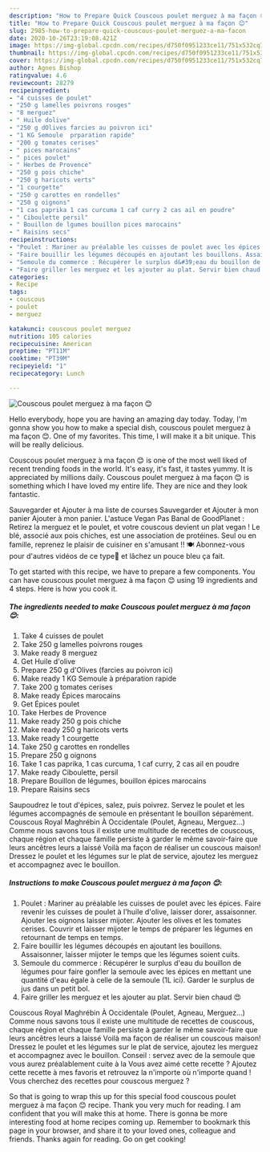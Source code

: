 ```yaml
---
description: "How to Prepare Quick Couscous poulet merguez à ma façon 😊"
title: "How to Prepare Quick Couscous poulet merguez à ma façon 😊"
slug: 2985-how-to-prepare-quick-couscous-poulet-merguez-a-ma-facon
date: 2020-10-26T23:19:08.421Z
image: https://img-global.cpcdn.com/recipes/d750f0951233ce11/751x532cq70/couscous-poulet-merguez-a-ma-facon-😊-photo-principale-de-la-recette.jpg
thumbnail: https://img-global.cpcdn.com/recipes/d750f0951233ce11/751x532cq70/couscous-poulet-merguez-a-ma-facon-😊-photo-principale-de-la-recette.jpg
cover: https://img-global.cpcdn.com/recipes/d750f0951233ce11/751x532cq70/couscous-poulet-merguez-a-ma-facon-😊-photo-principale-de-la-recette.jpg
author: Agnes Bishop
ratingvalue: 4.6
reviewcount: 28279
recipeingredient:
- "4 cuisses de poulet"
- "250 g lamelles poivrons rouges"
- "8 merguez"
- " Huile dolive"
- "250 g dOlives farcies au poivron ici"
- "1 KG Semoule  prparation rapide"
- "200 g tomates cerises"
- " pices marocains"
- " pices poulet"
- " Herbes de Provence"
- "250 g pois chiche"
- "250 g haricots verts"
- "1 courgette"
- "250 g carottes en rondelles"
- "250 g oignons"
- "1 cas paprika 1 cas curcuma 1 caf curry 2 cas ail en poudre"
- " Ciboulette persil"
- " Bouillon de lgumes bouillon pices marocains"
- " Raisins secs"
recipeinstructions:
- "Poulet : Mariner au préalable les cuisses de poulet avec les épices. Faire revenir les cuisses de poulet à l&#39;huile d&#39;olive, laisser dorer, assaisonner. Ajouter les oignons laisser mijoter. Ajouter les olives et les tomates cerises. Couvrir et laisser mijoter le temps de préparer les légumes en retournant de temps en temps."
- "Faire bouillir les légumes découpés en ajoutant les bouillons. Assaisonner, laisser mijoter le temps que les légumes soient cuits."
- "Semoule du commerce : Récupérer le surplus d&#39;eau du bouillon de légumes pour faire gonfler la semoule avec les épices en mettant une quantité d&#39;eau égale à celle de la semoule (1L ici). Garder le surplus de jus dans un petit bol."
- "Faire griller les merguez et les ajouter au plat. Servir bien chaud 😍"
categories:
- Recipe
tags:
- couscous
- poulet
- merguez

katakunci: couscous poulet merguez 
nutrition: 105 calories
recipecuisine: American
preptime: "PT11M"
cooktime: "PT39M"
recipeyield: "1"
recipecategory: Lunch

---
```



![Couscous poulet merguez à ma façon 😊](https://img-global.cpcdn.com/recipes/d750f0951233ce11/751x532cq70/couscous-poulet-merguez-a-ma-facon-😊-photo-principale-de-la-recette.jpg)

Hello everybody, hope you are having an amazing day today. Today, I'm gonna show you how to make a special dish, couscous poulet merguez à ma façon 😊. One of my favorites. This time, I will make it a bit unique. This will be really delicious.

Couscous poulet merguez à ma façon 😊 is one of the most well liked of recent trending foods in the world. It's easy, it's fast, it tastes yummy. It is appreciated by millions daily. Couscous poulet merguez à ma façon 😊 is something which I have loved my entire life. They are nice and they look fantastic.

Sauvegarder et Ajouter à ma liste de courses Sauvegarder et Ajouter à mon panier Ajouter à mon panier. L&#39;astuce Vegan Pas Banal de GoodPlanet : Retirez la merguez et le poulet, et votre couscous devient un plat vegan ! Le blé, associé aux pois chiches, est une association de protéines. Seul ou en famille, reprenez le plaisir de cuisiner en s&#39;amusant !! 🍽️ Abonnez-vous pour d&#39;autres vidéos de ce type🎦 et lâchez un pouce bleu ça fait.


To get started with this recipe, we have to prepare a few components. You can have couscous poulet merguez à ma façon 😊 using 19 ingredients and 4 steps. Here is how you cook it.

<!--inarticleads1-->

##### The ingredients needed to make Couscous poulet merguez à ma façon 😊:

1. Take 4 cuisses de poulet
1. Take 250 g lamelles poivrons rouges
1. Make ready 8 merguez
1. Get  Huile d&#39;olive
1. Prepare 250 g d&#39;Olives (farcies au poivron ici)
1. Make ready 1 KG Semoule à préparation rapide
1. Take 200 g tomates cerises
1. Make ready  Épices marocains
1. Get  Épices poulet
1. Take  Herbes de Provence
1. Make ready 250 g pois chiche
1. Make ready 250 g haricots verts
1. Make ready 1 courgette
1. Take 250 g carottes en rondelles
1. Prepare 250 g oignons
1. Take 1 cas paprika, 1 cas curcuma, 1 caf curry, 2 cas ail en poudre
1. Make ready  Ciboulette, persil
1. Prepare  Bouillon de légumes, bouillon épices marocains
1. Prepare  Raisins secs


Saupoudrez le tout d&#39;épices, salez, puis poivrez. Servez le poulet et les légumes accompagnés de semoule en présentant le bouillon séparément. Couscous Royal Maghrébin À Occidentale (Poulet, Agneau, Merguez…) Comme nous savons tous il existe une multitude de recettes de couscous, chaque région et chaque famille persiste à garder le même savoir-faire que leurs ancêtres leurs a laissé Voilà ma façon de réaliser un couscous maison! Dressez le poulet et les légumes sur le plat de service, ajoutez les merguez et accompagnez avec le bouillon. 

<!--inarticleads2-->

##### Instructions to make Couscous poulet merguez à ma façon 😊:

1. Poulet : Mariner au préalable les cuisses de poulet avec les épices. Faire revenir les cuisses de poulet à l&#39;huile d&#39;olive, laisser dorer, assaisonner. Ajouter les oignons laisser mijoter. Ajouter les olives et les tomates cerises. Couvrir et laisser mijoter le temps de préparer les légumes en retournant de temps en temps.
1. Faire bouillir les légumes découpés en ajoutant les bouillons. Assaisonner, laisser mijoter le temps que les légumes soient cuits.
1. Semoule du commerce : Récupérer le surplus d&#39;eau du bouillon de légumes pour faire gonfler la semoule avec les épices en mettant une quantité d&#39;eau égale à celle de la semoule (1L ici). Garder le surplus de jus dans un petit bol.
1. Faire griller les merguez et les ajouter au plat. Servir bien chaud 😍


Couscous Royal Maghrébin À Occidentale (Poulet, Agneau, Merguez…) Comme nous savons tous il existe une multitude de recettes de couscous, chaque région et chaque famille persiste à garder le même savoir-faire que leurs ancêtres leurs a laissé Voilà ma façon de réaliser un couscous maison! Dressez le poulet et les légumes sur le plat de service, ajoutez les merguez et accompagnez avec le bouillon. Conseil : servez avec de la semoule que vous aurez préalablement cuite à la Vous avez aimé cette recette ? Ajoutez cette recette à mes favoris et retrouvez la n&#39;importe où n&#39;importe quand ! Vous cherchez des recettes pour couscous merguez ? 

So that is going to wrap this up for this special food couscous poulet merguez à ma façon 😊 recipe. Thank you very much for reading. I am confident that you will make this at home. There is gonna be more interesting food at home recipes coming up. Remember to bookmark this page in your browser, and share it to your loved ones, colleague and friends. Thanks again for reading. Go on get cooking!
